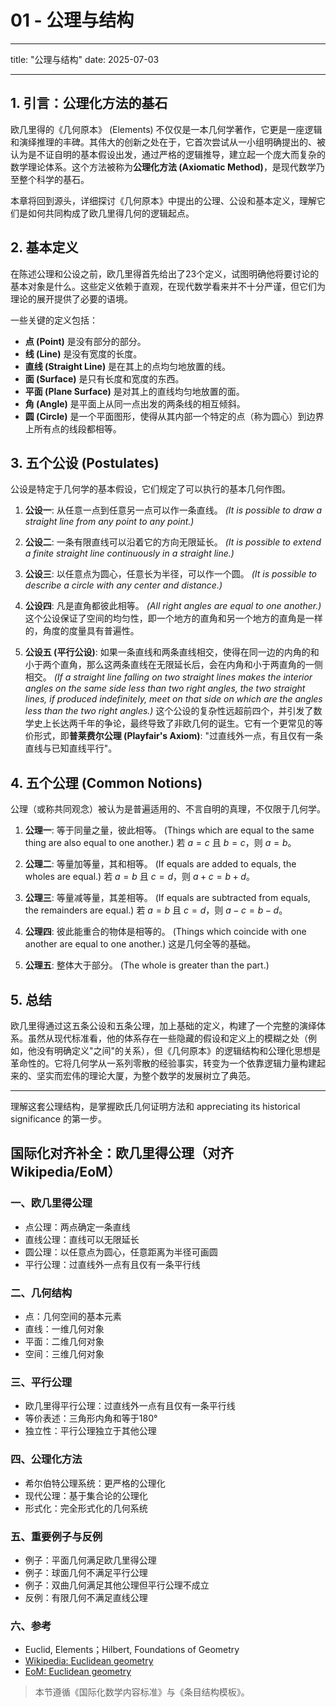 # 01 - 公理与结构

---

title: "公理与结构"
date: 2025-07-03

---

## 1. 引言：公理化方法的基石

欧几里得的《几何原本》 (Elements) 不仅仅是一本几何学著作，它更是一座逻辑和演绎推理的丰碑。其伟大的创新之处在于，它首次尝试从一小组明确提出的、被认为是不证自明的基本假设出发，通过严格的逻辑推导，建立起一个庞大而复杂的数学理论体系。这个方法被称为**公理化方法 (Axiomatic Method)**，是现代数学乃至整个科学的基石。

本章将回到源头，详细探讨《几何原本》中提出的公理、公设和基本定义，理解它们是如何共同构成了欧几里得几何的逻辑起点。

## 2. 基本定义

在陈述公理和公设之前，欧几里得首先给出了23个定义，试图明确他将要讨论的基本对象是什么。这些定义依赖于直观，在现代数学看来并不十分严谨，但它们为理论的展开提供了必要的语境。

一些关键的定义包括：

- **点 (Point)** 是没有部分的部分。
- **线 (Line)** 是没有宽度的长度。
- **直线 (Straight Line)** 是在其上的点均匀地放置的线。
- **面 (Surface)** 是只有长度和宽度的东西。
- **平面 (Plane Surface)** 是对其上的直线均匀地放置的面。
- **角 (Angle)** 是平面上从同一点出发的两条线的相互倾斜。
- **圆 (Circle)** 是一个平面图形，使得从其内部一个特定的点（称为圆心）到边界上所有点的线段都相等。

## 3. 五个公设 (Postulates)

公设是特定于几何学的基本假设，它们规定了可以执行的基本几何作图。

1. **公设一**: 从任意一点到任意另一点可以作一条直线。
    *(It is possible to draw a straight line from any point to any point.)*

2. **公设二**: 一条有限直线可以沿着它的方向无限延长。
    *(It is possible to extend a finite straight line continuously in a straight line.)*

3. **公设三**: 以任意点为圆心，任意长为半径，可以作一个圆。
    *(It is possible to describe a circle with any center and distance.)*

4. **公设四**: 凡是直角都彼此相等。
    *(All right angles are equal to one another.)*
    这个公设保证了空间的均匀性，即一个地方的直角和另一个地方的直角是一样的，角度的度量具有普遍性。

5. **公设五 (平行公设)**: 如果一条直线和两条直线相交，使得在同一边的内角的和小于两个直角，那么这两条直线在无限延长后，会在内角和小于两直角的一侧相交。
    *(If a straight line falling on two straight lines makes the interior angles on the same side less than two right angles, the two straight lines, if produced indefinitely, meet on that side on which are the angles less than the two right angles.)*
    这个公设的复杂性远超前四个，并引发了数学史上长达两千年的争论，最终导致了非欧几何的诞生。它有一个更常见的等价形式，即**普莱费尔公理 (Playfair's Axiom)**: "过直线外一点，有且仅有一条直线与已知直线平行"。

## 4. 五个公理 (Common Notions)

公理（或称共同观念）被认为是普遍适用的、不言自明的真理，不仅限于几何学。

1. **公理一**: 等于同量之量，彼此相等。 (Things which are equal to the same thing are also equal to one another.)
    若 $a=c$ 且 $b=c$，则 $a=b$。

2. **公理二**: 等量加等量，其和相等。 (If equals are added to equals, the wholes are equal.)
    若 $a=b$ 且 $c=d$，则 $a+c=b+d$。

3. **公理三**: 等量减等量，其差相等。 (If equals are subtracted from equals, the remainders are equal.)
    若 $a=b$ 且 $c=d$，则 $a-c=b-d$。

4. **公理四**: 彼此能重合的物体是相等的。 (Things which coincide with one another are equal to one another.)
    这是几何全等的基础。

5. **公理五**: 整体大于部分。 (The whole is greater than the part.)

## 5. 总结

欧几里得通过这五条公设和五条公理，加上基础的定义，构建了一个完整的演绎体系。虽然从现代标准看，他的体系存在一些隐藏的假设和定义上的模糊之处（例如，他没有明确定义"之间"的关系），但《几何原本》的逻辑结构和公理化思想是革命性的。它将几何学从一系列零散的经验事实，转变为一个依靠逻辑力量构建起来的、坚实而宏伟的理论大厦，为整个数学的发展树立了典范。

---

理解这套公理结构，是掌握欧氏几何证明方法和 appreciating its historical significance 的第一步。

## 国际化对齐补全：欧几里得公理（对齐 Wikipedia/EoM）

### 一、欧几里得公理

- 点公理：两点确定一条直线
- 直线公理：直线可以无限延长
- 圆公理：以任意点为圆心，任意距离为半径可画圆
- 平行公理：过直线外一点有且仅有一条平行线

### 二、几何结构

- 点：几何空间的基本元素
- 直线：一维几何对象
- 平面：二维几何对象
- 空间：三维几何对象

### 三、平行公理

- 欧几里得平行公理：过直线外一点有且仅有一条平行线
- 等价表述：三角形内角和等于180°
- 独立性：平行公理独立于其他公理

### 四、公理化方法

- 希尔伯特公理系统：更严格的公理化
- 现代公理：基于集合论的公理化
- 形式化：完全形式化的几何系统

### 五、重要例子与反例

- 例子：平面几何满足欧几里得公理
- 例子：球面几何不满足平行公理
- 例子：双曲几何满足其他公理但平行公理不成立
- 反例：有限几何不满足直线公理

### 六、参考

- Euclid, Elements；Hilbert, Foundations of Geometry
- [Wikipedia: Euclidean geometry](https://en.wikipedia.org/wiki/Euclidean_geometry)
- [EoM: Euclidean geometry](https://encyclopediaofmath.org/wiki/Euclidean_geometry)

> 本节遵循《国际化数学内容标准》与《条目结构模板》。

